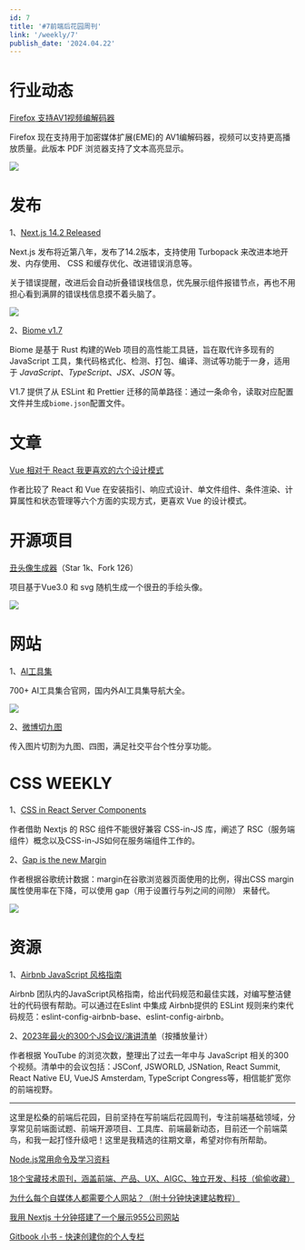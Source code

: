 ```yaml
---
id: 7
title: '#7前端后花园周刊'
link: '/weekly/7'
publish_date: '2024.04.22'
---
```

# 行业动态

[Firefox](https://www.mozilla.org/en-US/firefox/125.0.1/releasenotes/)[ 支持AV1视频编解码器](https://www.mozilla.org/en-US/firefox/125.0.1/releasenotes/)

Firefox 现在支持用于加密媒体扩展(EME)的 AV1编解码器，视频可以支持更高播放质量。此版本 PDF 浏览器支持了文本高亮显示。

![](https://s2.loli.net/2024/04/21/qxz7jovcXJiHONK.png)

# 发布

1、[Next.js 14.2 Released](https://javascriptweekly.com/link/154028/web)

Next.js 发布将近第八年，发布了14.2版本，支持使用 Turbopack 来改进本地开发、内存使用、 CSS 和缓存优化、改进错误消息等。

关于错误提醒，改进后会自动折叠错误栈信息，优先展示组件报错节点，再也不用担心看到满屏的错误栈信息摸不着头脑了。

![](https://s2.loli.net/2024/04/21/ApZcxrJay7RiNC8.png)

2、[Biome v1.7](https://biomejs.dev/blog/biome-v1-7/)

Biome 是基于 Rust 构建的Web 项目的高性能工具链，旨在取代许多现有的 JavaScript 工具，集代码格式化、检测、打包、编译、测试等功能于一身，适用于 *JavaScript*、*TypeScript*、*JSX*、*JSON* 等。

V1.7 提供了从 ESLint 和 Prettier 迁移的简单路径：通过一条命令，读取对应配置文件并生成`biome.json`配置文件。

# 文章

[Vue 相对于 React 我更喜欢的六个设计模式](https://jaydevm.hashnode.dev/things-that-i-like-better-in-vue-than-in-react)

作者比较了 React 和 Vue 在安装指引、响应式设计、单文件组件、条件渲染、计算属性和状态管理等六个方面的实现方式，更喜欢 Vue 的设计模式。

# 开源项目

[丑头像生成器](https://github.com/txstc55/ugly-avatar)（Star 1k、Fork 126）

项目基于Vue3.0 和 svg 随机生成一个很丑的手绘头像。

![](https://s2.loli.net/2024/04/21/se7CajkgbZ6pTUt.png)

# 网站

1、[AI工具集](https://ai-bot.cn/)

700+ AI工具集合官网，国内外AI工具集导航大全。

![](https://s2.loli.net/2024/04/21/13JBpPvU64tNuae.png)

2、[微博切九图](https://v.magiconch.com/sns-image)

传入图片切割为九图、四图，满足社交平台个性分享功能。

# CSS WEEKLY

1、[CSS in React Server Components](https://www.joshwcomeau.com/react/css-in-rsc/#introduction)

作者借助 Nextjs 的 RSC 组件不能很好兼容 CSS-in-JS 库，阐述了 RSC（服务端组件）概念以及CSS-in-JS如何在服务端组件工作的。

2、[Gap is the new Margin](https://frontendmasters.com/blog/gap-is-the-new-margin/)

作者根据谷歌统计数据：margin在谷歌浏览器页面使用的比例，得出CSS margin 属性使用率在下降，可以使用 gap（用于设置行与列之间的间隙） 来替代。

![](https://s2.loli.net/2024/04/21/7ET9ksnY3gVScyZ.png)

# 资源

1、[Airbnb JavaScript 风格指南](https://github.com/airbnb/javascript)

Airbnb 团队内的JavaScript风格指南，给出代码规范和最佳实践，对编写整洁健壮的代码很有帮助。可以通过在Eslint 中集成 Airbnb提供的 ESLint 规则来约束代码规范：eslint-config-airbnb-base、eslint-config-airbnb。

2、[2023年最火的300个JS会议/演讲清单](https://techtalksweekly.substack.com/p/ttw-extra-3-all-javascript-conference)（按播放量计）

作者根据 YouTube 的浏览次数，整理出了过去一年中与 JavaScript 相关的300个视频。清单中的会议包括：JSConf, JSWORLD, JSNation, React Summit, React Native EU, VueJS Amsterdam, TypeScript Congress等，相信能扩宽你的前端视野。

---

这里是松桑的前端后花园，目前坚持在写前端后花园周刊，专注前端基础领域，分享常见前端面试题、前端开源项目、工具库、前端最新动态，目前还一个前端菜鸟，和我一起打怪升级吧！这里是我精选的往期文章，希望对你有所帮助。

[Node.js常用命令及学习资料](https://mp.weixin.qq.com/s/bzRboA0rKf9QWWMun0XrIw)

[18个宝藏技术周刊，涵盖前端、产品、UX、AIGC、独立开发、科技（偷偷收藏）](https://mp.weixin.qq.com/s/1Cwy_M7q2MlihjzLxntB-Q)

[为什么每个自媒体人都需要个人网站？（附十分钟快速建站教程）]([https://mp.weixin.qq.com/s/b5NyEapnan7qdeDQ2PWM9w](https://mp.weixin.qq.com/s/b5NyEapnan7qdeDQ2PWM9w))

[我用 Nextjs 十分钟搭建了一个展示955公司网站](https://mp.weixin.qq.com/s/a-AnAz6gL6aCCceYSmRgPA)

[Gitbook 小书 - 快速创建你的个人专栏](https://mp.weixin.qq.com/s/UPzJ53xHJDk4Asa6wENGKA)

